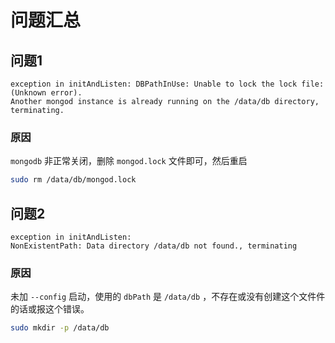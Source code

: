 # 问题汇总

## 问题1

```
exception in initAndListen: DBPathInUse: Unable to lock the lock file: (Unknown error).
Another mongod instance is already running on the /data/db directory, terminating.
```

### 原因

`mongodb` 非正常关闭，删除 `mongod.lock` 文件即可，然后重启

```sh
sudo rm /data/db/mongod.lock
```

## 问题2

```
exception in initAndListen:
NonExistentPath: Data directory /data/db not found., terminating
```

### 原因

未加 `--config` 启动，使用的 `dbPath` 是 `/data/db` ，不存在或没有创建这个文件件的话或报这个错误。

```sh
sudo mkdir -p /data/db
```
